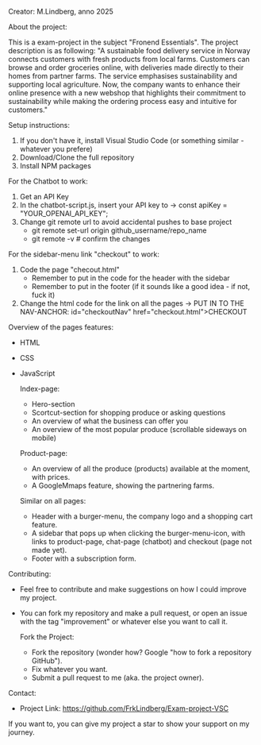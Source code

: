 Creator: 
  M.Lindberg, anno 2025



About the project: 

This is a exam-project in the subject "Fronend Essentials". The project description is as following: "A sustainable food delivery service in Norway connects customers with   fresh products from local farms. Customers can browse and order groceries online, with deliveries made directly to their homes from partner farms. The service emphasises sustainability and supporting local agriculture. Now, the company wants to enhance their online presence with a new webshop that highlights their commitment to   sustainability while making the ordering process easy and intuitive for customers."



Setup instructions:
  1. If you don't have it, install Visual Studio Code (or something similar - whatever you prefere)
  2. Download/Clone the full repository
  3. Install NPM packages

For the Chatbot to work:
  1. Get an API Key
  2. In the chatbot-script.js, insert your API key to -> const apiKey = "YOUR_OPENAI_API_KEY";
  3. Change git remote url to avoid accidental pushes to base project
        - git remote set-url origin github_username/repo_name
        - git remote -v # confirm the changes

For the sidebar-menu link "checkout" to work:
  1. Code the page "checout.html"
        - Remember to put in the code for the header with the sidebar
        - Remember to put in the footer (if it sounds like a good idea - if not, fuck it)
  2. Change the html code for the link on all the pages -> PUT IN TO THE NAV-ANCHOR:  id="checkoutNav" href="checkout.html">CHECKOUT



Overview of the pages features:
- HTML
- CSS
- JavaScript

  Index-page: 
    - Hero-section
    - Scortcut-section for shopping produce or asking questions
    - An overview of what the business can offer you
    - An overview of the most popular produce (scrollable sideways on mobile)

  Product-page:
    - An overview of all the produce (products) available at the moment, with prices.
    - A GoogleMmaps feature, showing the partnering farms.

  Similar on all pages:
    - Header with a burger-menu, the company logo and a shopping cart feature.
    - A sidebar that pops up when clicking the burger-menu-icon, with links to product-page, chat-page (chatbot) and checkout (page not made yet).
    - Footer with a subscription form.


 
Contributing:
- Feel free to contribute and make suggestions on how I could improve my project.
- You can fork my repository and make a pull request, or open an issue with the tag "improvement" or whatever else you want to call it.

  Fork the Project:
    - Fork the repository (wonder how? Google "how to fork a repository GitHub").
    - Fix whatever you want.
    - Submit a pull request to me (aka. the project owner).


Contact:
- Project Link: https://github.com/FrkLindberg/Exam-project-VSC


If you want to, you can give my project a star to show your support on my journey.




